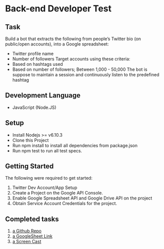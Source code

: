 # Back-end Developer Test

## Task
Build a bot that extracts the following from people’s Twitter bio (on public/open accounts), into a Google spreadsheet:
* Twitter profile name
* Number of followers
Target accounts using these criteria:
* Based on hashtags used
* Based on number of followers; Between 1,000 - 50,000
The bot is suppose to maintain a session and continuously listen to the predefined hashtag

## Development Language
* JavaScript (Node.JS)

## Setup
* Install Nodejs >= v6.10.3
* Clone this Project
* Run npm install to install all dependencies from package.json
* Run npm test to run all test specs.

## Getting Started
The following were required to get started:
1. Twitter Dev Account/App Setup
2. Create a Project on the Google API Console.
3. Enable Google Spreadsheet API and Google Drive API on the project
4. Obtain Service Account Credentials for the project.

## Completed tasks
1. [a Github Repo](https://github.com/olawolemoses/backend-test-I)
2. [a GoogleSheet Link](https://docs.google.com/spreadsheets/d/1KLbE7fZMUkKfD9vq-zhiDrmFmk2xjN3avPc7r654y24/edit#)
3. [a Screen Cast](https://youtu.be/mwBqUUtBtlE)
